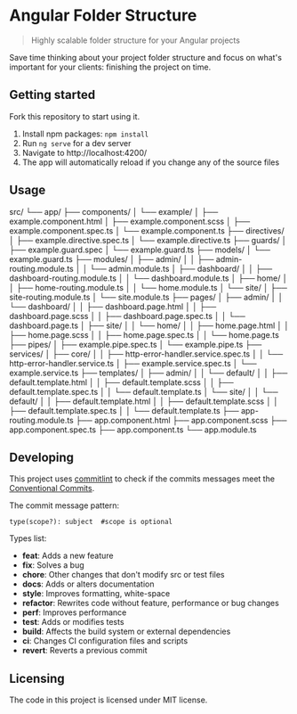 # Angular Folder Structure
> Highly scalable folder structure for your Angular projects

Save time thinking about your project folder structure and focus on what's important for your clients: finishing the project on time.

## Getting started

Fork this repository to start using it.

1. Install npm packages: ```npm install```
2. Run ```ng serve``` for a dev server
3. Navigate to http://localhost:4200/
4. The app will automatically reload if you change any of the source files

## Usage

src/
└── app/
    ├── components/
    │   └── example/
    │       ├── example.component.html
    │       ├── example.component.scss
    │       ├── example.component.spec.ts
    │       └── example.component.ts
    ├── directives/
    │   ├── example.directive.spec.ts
    │   └── example.directive.ts
    ├── guards/
    │   ├── example.guard.spec
    │   └── example.guard.ts
    ├── models/
    │   └── example.guard.ts
    ├── modules/
    │   ├── admin/
    │   │   ├── admin-routing.module.ts
    │   │   └── admin.module.ts
    │   ├── dashboard/
    │   │   ├── dashboard-routing.module.ts
    │   │   └── dashboard.module.ts
    │   ├── home/
    │   │   ├── home-routing.module.ts
    │   │   └── home.module.ts
    │   └── site/
    │       ├── site-routing.module.ts
    │       └── site.module.ts
    ├── pages/
    │   ├── admin/
    │   │   └── dashboard/
    │   │       ├── dashboard.page.html
    │   │       ├── dashboard.page.scss
    │   │       ├── dashboard.page.spec.ts
    │   │       └── dashboard.page.ts
    │   ├── site/
    │   │   └── home/
    │   │       ├── home.page.html
    │   │       ├── home.page.scss
    │   │       ├── home.page.spec.ts
    │   │       └── home.page.ts
    ├── pipes/
    │   ├── example.pipe.spec.ts
    │   └── example.pipe.ts
    ├── services/
    │   ├── core/
    │   │   ├── http-error-handler.service.spec.ts
    │   │   └── http-error-handler.service.ts
    │   ├── example.service.spec.ts
    │   └── example.service.ts
    ├── templates/
    │   ├── admin/
    │   │   └── default/
    │   │       ├── default.template.html
    │   │       ├── default.template.scss
    │   │       ├── default.template.spec.ts
    │   │       └── default.template.ts
    │   └── site/
    │   │   └── default/
    │   │       ├── default.template.html
    │   │       ├── default.template.scss
    │   │       ├── default.template.spec.ts
    │   │       └── default.template.ts
    ├── app-routing.module.ts
    ├── app.component.html
    ├── app.component.scss
    ├── app.component.spec.ts
    ├── app.component.ts
    └── app.module.ts

## Developing

This project uses [commitlint](https://github.com/conventional-changelog/commitlint) to check if the commits messages meet the [Conventional Commits](https://www.conventionalcommits.org/en/v1.0.0/).

The commit message pattern:

```
type(scope?): subject  #scope is optional
```

Types list:

* **feat**:  Adds a new feature
* **fix**: Solves a bug
* **chore**: Other changes that don't modify src or test files
* **docs**: Adds or alters documentation
* **style**: Improves formatting, white-space
* **refactor**: Rewrites code without feature, performance or bug changes
* **perf**: Improves performance
* **test**: Adds or modifies tests
* **build**: Affects the build system or external dependencies
* **ci**: Changes CI configuration files and scripts
* **revert**: Reverts a previous commit

## Licensing

The code in this project is licensed under MIT license.

